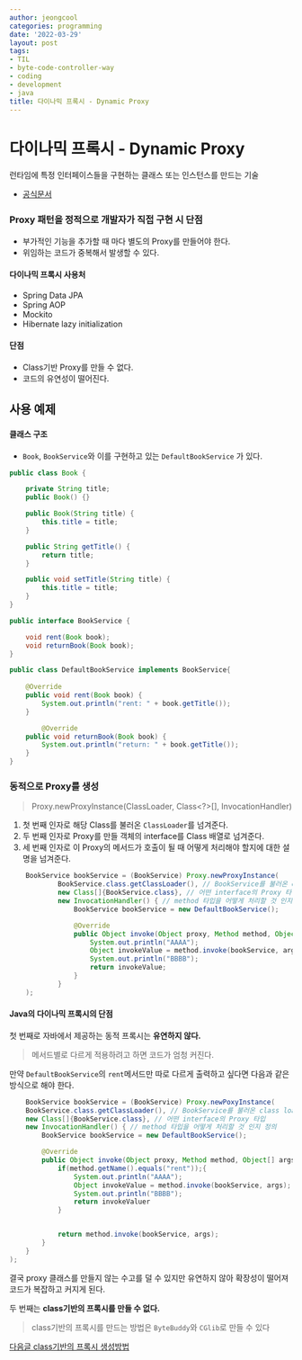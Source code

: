 ```yaml
---
author: jeongcool
categories: programming
date: '2022-03-29'
layout: post
tags:
- TIL
- byte-code-controller-way
- coding
- development
- java
title: 다이나믹 프록시 - Dynamic Proxy
---
```


# 다이나믹 프록시 - Dynamic Proxy
런타임에 특정 인터페이스들을 구현하는 클래스 또는 인스턴스를 만드는 기술
- [공식문서](https://docs.oracle.com/javase/8/docs/technotes/guides/reflection/proxy.html)

### Proxy 패턴을 정적으로 개발자가 직접 구현 시 단점
- 부가적인 기능을 추가할 때 마다 별도의 Proxy를 만들어야 한다.
- 위임하는 코드가 중복해서 발생할 수 있다.


#### 다이나믹 프록시 사용처
- Spring Data JPA
- Spring AOP
- Mockito
- Hibernate lazy initialization

#### 단점
- Class기반 Proxy를 만들 수 없다.
- 코드의 유연성이 떨어진다.

## 사용 예제
#### 클래스 구조
- `Book`, `BookService`와 이를 구현하고 있는 `DefaultBookService` 가 있다.
```java
public class Book {

    private String title;
    public Book() {}

    public Book(String title) {
        this.title = title;
    }

    public String getTitle() {
        return title;
    }

    public void setTitle(String title) {
        this.title = title;
    }
}

public interface BookService {

    void rent(Book book);
    void returnBook(Book book);
}

public class DefaultBookService implements BookService{
    
    @Override
    public void rent(Book book) {
        System.out.println("rent: " + book.getTitle());
    }

        @Override
    public void returnBook(Book book) {
        System.out.println("return: " + book.getTitle());
    }
}
```
### 동적으로 Proxy를 생성
> Proxy.newProxyInstance(ClassLoader, Class<?>[], InvocationHandler)
1. 첫 번째 인자로 해당 Class를 불러온 `ClassLoader`를 넘겨준다.
2. 두 번째 인자로 Proxy를 만들 객체의 interface를 Class 배열로 넘겨준다.
3. 세 번째 인자로 이 Proxy의 메서드가 호출이 될 때 어떻게 처리해야 할지에 대한 설명을 넘겨준다.


```java
    BookService bookService = (BookService) Proxy.newProxyInstance(
            BookService.class.getClassLoader(), // BookService를 불러온 class loader
            new Class[]{BookService.class}, // 어떤 interface의 Proxy 타입
            new InvocationHandler() { // method 타입을 어떻게 처리할 것 인지 정의
                BookService bookService = new DefaultBookService();

                @Override
                public Object invoke(Object proxy, Method method, Object[] args) throws Throwable {
                    System.out.println("AAAA");
                    Object invokeValue = method.invoke(bookService, args);
                    System.out.println("BBBB");
                    return invokeValue;
                }
            }
    );
```

#### Java의 다이나믹 프록시의 단점
첫 번째로 자바에서 제공하는 동적 프록시는 **유연하지 않다.**
> 메서드별로 다르게 적용하려고 하면 코드가 엄청 커진다.
    
만약 `DefaultBookService`의 `rent`메서드만 따로 다르게 출력하고 싶다면 다음과 같은 방식으로 해야 한다.
```java
    BookService bookService = (BookService) Proxy.newPoxyInstance(
    BookService.class.getClassLoader(), // BookService를 불러온 class loader
    new Class[]{BookService.class}, // 어떤 interface의 Proxy 타입
    new InvocationHandler() { // method 타입을 어떻게 처리할 것 인지 정의
        BookService bookService = new DefaultBookService();

        @Override
        public Object invoke(Object proxy, Method method, Object[] args) throws Throwable {
            if(method.getName().equals("rent"));{
                System.out.println("AAAA");
                Object invokeValue = method.invoke(bookService, args);
                System.out.println("BBBB");
                return invokeValuer
            }


            return method.invoke(bookService, args);
        }
    }
);
```
결국 proxy 클래스를 만들지 않는 수고를 덜 수 있지만 유연하지 않아 확장성이 떨어져 코드가 복잡하고 커지게 된다.

두 번째는 **class기반의 프록시를 만들 수 없다.**  
> class기반의 프록시를 만드는 방법은 `ByteBuddy`와 `CGlib`로 만들 수 있다

[다음글 class기반의 프록시 생성방법](class-base-proxy)